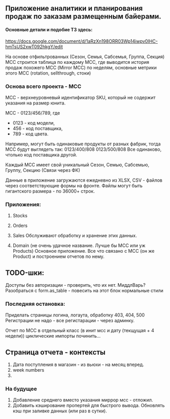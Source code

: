 
## Приложение аналитики и планирования продаж по заказам размещенным байерами.

#### Основные детали и подобие ТЗ здесь:
https://docs.google.com/document/d/1aRzXn198ORR03Wp14iwpv0IHC-hmTsUS2xwT092hkgY/edit

На основе отфильтрованных (Сезон, Семья, Сабсемья, Группа, Секция) МСС строится таблица
по каждому МСС, где выводится история продаж похожего МСС (Mirror MCC) по неделям,
основные метрики этого МСС (rotation, sellthrough, стоки)

### Основа всего проекта - МСС
MCC - верхнеуровневый идентификатор SKU, который не содержит указания на размер юнита.

MCC - 0123/456/789, где
* 0123 - код модели,
* 456 - код поставщика,
* 789 - код цвета.

Например, могут быть одинаковые продукты от разных фабрик, тогда МСС будут выглядеть так:
0123/400/808
0123/500/808
Все одинаково, чтолько код поставщика другой.

Каждый МСС имеет свой уникальный Сезон, Семью, Сабсемью, Группу, Секцию (Связи через ФК)

Данные в приложение загружаются ежедневно из XLSX, CSV - файлов через соответствующие формы на фронте.
Файлы могут быть гигантского размера - по 36000+ строк.

### Приложения:
1. Stocks
2. Orders
3. Sales
Обслуживают обработку и хранение этих данных.

4. Domain (не очень удачное название. Лучше бы МСС или уж Products)
Основное приложение. Все что связано с MCC (он же Product) и построением отчетов по нему.


## TODO-шки:
Доступы без авторизации - проверить, что их нет. МиддлВарь?
Разобраться с form.as_table - повесить на этот блок нормальные стили

### Последняя остановка:
Приделать страницы логина, логаута, обработку 403, 404, 500
Регистрации не надо - все регистарации - через админку.

Отчет по МСС в отдельный класс (в инит мсс и дату (текщущая + 4 недели))
циклические импорты починить...

## Страница отчета - контексты
1. Дата поступления в магазин - из вьюхи - на месяц вперед.
2. week numbers
3.


### На будущее
1. Добавление среднего вместо указания миррор мсс - отложил.
1. Добавить кэширование пропертей для быстрого вывода. Обновлять кэш при заливке данных (или раз в сутки).
